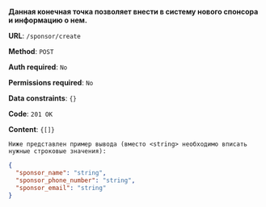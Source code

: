 **Данная конечная точка позволяет внести в систему нового спонсора и информацию о нем.**

**URL**: `/sponsor/create`

**Method**: `POST`

**Auth required**: `No`

**Permissions required**: `No`

**Data constraints**: `{}`

**Code**: `201 OK`

**Content**: `{[]}`

`Ниже представлен пример вывода (вместо <string> необходимо вписать нужные строковые значения):`

``` json
{
  "sponsor_name": "string",
  "sponsor_phone_number": "string",
  "sponsor_email": "string"
}
```